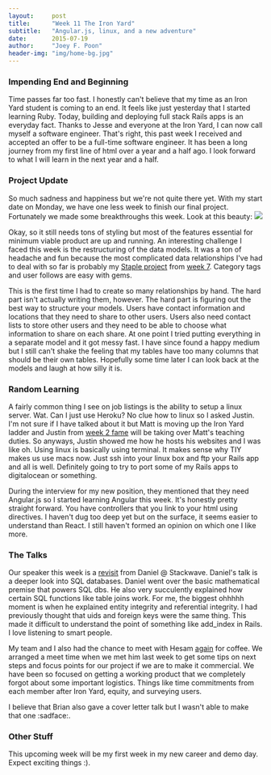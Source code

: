 ```yaml
---
layout:     post
title:      "Week 11 The Iron Yard"
subtitle:   "Angular.js, linux, and a new adventure"
date:       2015-07-19
author:     "Joey F. Poon"
header-img: "img/home-bg.jpg"
---
```

### Impending End and Beginning
Time passes far too fast. I honestly can't believe that my time as an Iron Yard student is coming to an end. It feels like just yesterday that I started learning Ruby. Today, building and deploying full stack Rails apps is an everyday fact. Thanks to Jesse and everyone at the Iron Yard, I can now call myself a software engineer. That's right, this past week I received and accepted an offer to be a full-time software engineer. It has been a long journey from my first line of html over a year and a half ago. I look forward to what I will learn in the next year and a half.

### Project Update
So much sadness and happiness but we're not quite there yet. With my start date on Monday, we have one less week to finish our final project. Fortunately we made some breakthroughs this week. Look at this beauty:
<img src="{{ site.baseurl }}/img/contacts-1.jpg" />

Okay, so it still needs tons of styling but most of the features essential for minimum viable product are up and running. An interesting challenge I faced this week is the restructuring of the data models. It was a ton of headache and fun because the most complicated data relationships I've had to deal with so far is probably my <a href="https://joey-staple.herokuapp.com/login" target="\_blank">Staple project</a> from <a href="{{ site.baseurl }}/week-7-the-iron-yard" target="\_blank">week 7</a>. Category tags and user follows are easy with gems.

This is the first time I had to create so many relationships by hand. The hard part isn't actually writing them, however. The hard part is figuring out the best way to structure your models. Users have contact information and locations that they need to share to other users. Users also need contact lists to store other users and they need to be able to choose what information to share on each share. At one point I tried putting everything in a separate model and it got messy fast. I have since found a happy medium but I still can't shake the feeling that my tables have too many columns that should be their own tables. Hopefully some time later I can look back at the models and laugh at how silly it is.

### Random Learning
A fairly common thing I see on job listings is the ability to setup a linux server. Wat. Can I just use Heroku? No clue how to linux so I asked Justin. I'm not sure if I have talked about it but Matt is moving up the Iron Yard ladder and Justin from <a href="{{ site.baseurl }}/week-2-the-iron-yard-and-my-first-hackathon" target="\_blank">week 2 fame</a> will be taking over Matt's teaching duties. So anyways, Justin showed me how he hosts his websites and I was like oh. Using linux is basically using terminal. It makes sense why TIY makes us use macs now. Just ssh into your linux box and ftp your Rails app and all is well. Definitely going to try to port some of my Rails apps to digitalocean or something.

During the interview for my new position, they mentioned that they need Angular.js so I started learning Angular this week. It's honestly pretty straight forward. You have controllers that you link to your html using directives. I haven't dug too deep yet but on the surface, it seems easier to understand than React. I still haven't formed an opinion on which one I like more.

### The Talks
Our speaker this week is a <a href="{{ site.baseurl }}/week-2-the-iron-yard-and-my-first-hackathon" target="\_blank">revisit</a> from Daniel @ Stackwave. Daniel's talk is a deeper look into SQL databases. Daniel went over the basic mathematical premise that powers SQL dbs. He also very succulently explained how certain SQL functions like table joins work. For me, the biggest ohhhhh moment is when he explained entity integrity and referential integrity. I had previously thought that uids and foreign keys were the same thing. This made it difficult to understand the point of something like add_index in Rails. I love listening to smart people.

My team and I also had the chance to meet with Hesam <a href="{{ site.baseurl }}/week-10-the-iron-yard" target="\_blank">again</a> for coffee. We arranged a meet time when we met him last week to get some tips on next steps and focus points for our project if we are to make it commercial. We have been so focused on getting a working product that we completely forgot about some important logistics. Things like time commitments from each member after Iron Yard, equity, and surveying users.

I believe that Brian also gave a cover letter talk but I wasn't able to make that one :sadface:.

### Other Stuff
This upcoming week will be my first week in my new career and demo day. Expect exciting things :).
